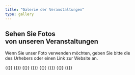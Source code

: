 ```yaml
---
title: "Galerie der Veranstaltungen"
type: gallery
---
```

<div class='text-left mt-8 mx-auto container px-6 text-justify mb-20'>
    <h2 class='uppercase text-4xl text-red-600 font-bold py-4 mb-4'>
       Sehen Sie Fotos <br> von unseren Veranstaltungen
    </h2>
    <p class='text-2xl text-gray-600 dark:text-white'>
          Wenn Sie unser Foto verwenden möchten, geben Sie bitte die <br> des Urhebers oder einen Link zur Website an.
    </p>
</div>

{{<albums>}}
{{<album-item class="hover:opacity-40" src="/albums-cover/mavka.png" photo="Elemente: " length="41" caption="21. März 2023. Auftritt der Band 'Mavka'" gallerylink="#">}}
    {{<album-item src="/albums-cover/Xmas3.png" photo="Elemente: " length="11" caption="26. Dezember 2022. Sandshow 'Schneekönigin'" gallerylink="#">}}
  {{<album-item src="/albums-cover/home_concert.webp" photo="Elemente: " length="13" caption="17. Dezember 2022. Mieter. Autor: E. Stetska" gallerylink="#">}}
 {{<album-item src="/albums-cover/vechorniza.webp" photo="Elemente: " length="16" caption="16. Dezember 2022. Abendparty 'Kalita'" gallerylink="#4">}}
 {{<album-item src="/albums-cover/vistavka.webp" photo="Elemente: " length="18" caption="4.-6. November 2022. Ausstellung" gallerylink="#">}}
    {{<album-item src="/albums-cover/hoda_vishivanok.webp" photo="Elemente: " length="29" caption="21. Mai 2022. Spaziergang der bestickten Frauen" gallerylink="#">}}
{{</albums>}}


